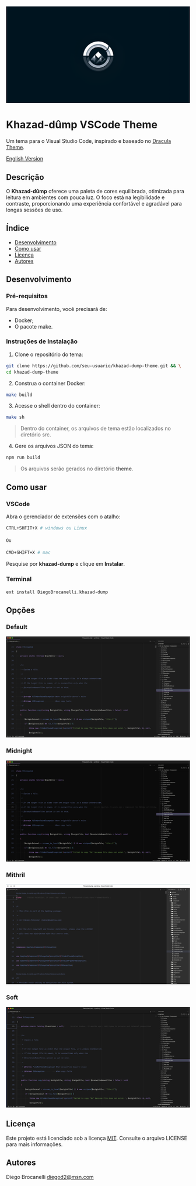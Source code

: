 ![Banner do projeto Khazad-dûmp VSCode Theme ](https://raw.githubusercontent.com/Diego-Brocanelli/khazad-dump-theme/refs/heads/main/images/Khazad-dump.png)

# Khazad-dûmp VSCode Theme

Um tema para o Visual Studio Code, inspirado e baseado no [Dracula Theme](https://draculatheme.com/).

[English Version](README_EN.md)

## Descrição

O **Khazad-dûmp** oferece uma paleta de cores equilibrada, otimizada para leitura em ambientes com pouca luz. O foco está na legibilidade e contraste, proporcionando uma experiência confortável e agradável para longas sessões de uso.

## Índice

- [Desenvolvimento](#desenvolvimento)
- [Como usar](#como-usar)
- [Licença](#licença)
- [Autores](#autores)

## Desenvolvimento

### Pré-requisitos

Para desenvolvimento, você precisará de:

- Docker;
- O pacote make.

### Instruções de Instalação

1. Clone o repositório do tema:

```bash
git clone https://github.com/seu-usuario/khazad-dump-theme.git && \
cd khazad-dump-theme
```

2. Construa o container Docker:

```bash
make build
```

3. Acesse o shell dentro do container:

```bash
make sh
```

> Dentro do container, os arquivos de tema estão localizados no diretório src.

4. Gere os arquivos JSON do tema:

```bash
npm run build
```

> Os arquivos serão gerados no diretório **theme**.

## Como usar

### VSCode

Abra o gerenciador de extensões com o atalho:

```bash
CTRL+SHFIT+X # windows ou Linux

Ou

CMD+SHIFT+X # mac
```

Pesquise por **khazad-dump** e clique em **Instalar**.

### Terminal

```bash
ext install DiegoBrocanelli.khazad-dump
```

## Opções

### Default

![Imagem da opção padrão do tema](https://raw.githubusercontent.com/Diego-Brocanelli/khazad-dump-theme/refs/heads/main/images/khazad-dump-vscode.png)

### Midnight

![Imagem da opção midnight do tema](https://raw.githubusercontent.com/Diego-Brocanelli/khazad-dump-theme/refs/heads/main/images/khazad-dump-midnight-vscode.png)

### Mithril

![Imagem da opção mithril do tema](https://raw.githubusercontent.com/Diego-Brocanelli/khazad-dump-theme/refs/heads/main/images/khazad-dump-mithril-vscode.png)

### Soft

![Imagem da opção soft do tema](https://raw.githubusercontent.com/Diego-Brocanelli/khazad-dump-theme/refs/heads/main/images/khazad-dump-soft-vscode.png)

## Licença

Este projeto está licenciado sob a licença [MIT](https://github.com/Diego-Brocanelli/khazad-dump-theme/blob/main/LICENSE). Consulte o arquivo LICENSE para mais informações.

## Autores

Diego Brocanelli <diegod2@msn.com>